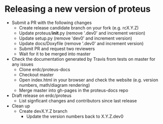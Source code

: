 # Releasing a new version of proteus

* Submit a PR with the following changes
  * Create release candidate branch on your fork (e.g. rcX.Y.Z)
  * Update proteus/__init__.py (remove '.dev0' and increment version)
  * Update setup.py (remove 'dev0' and increment version)
  * Update docs/Doxyfile (remove '.dev0' and increment version)
  * Submit PR and request two reviewers
  * Wait for it to be merged into master
* Check the documentation generated by Travis from tests on master for any issues
  * Clone erdc/proteus-docs
  * Checkout master
  * Open index.html in your browser and check the website (e.g. version numbers, math/diagram rendering)
  * Merge master into gh-pages in the proteus-docs repo
* Draft release on erdc/proteus
  * List signficant changes and contributors since last release
* Clean up
  * Create devX.Y.Z branch
    * Update the version numbers back to X.Y.Z.dev0
